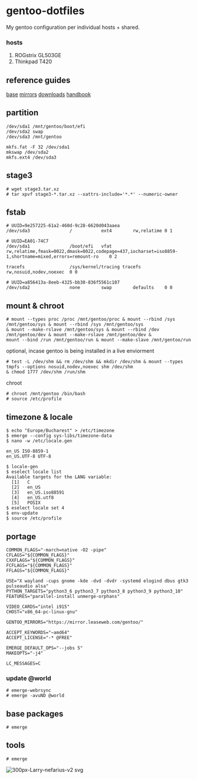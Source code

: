 # gentoo-dotfiles
My gentoo configuration per individual hosts + shared.
### hosts
1) ROGstrix GL503GE
2) Thinkpad T420

## reference guides
[base](https://wiki.gentoo.org/wiki/Handbook:AMD64/Installation/Base)
[mirrors](https://www.gentoo.org/downloads/mirrors)
[downloads](https://www.gentoo.org/downloads)
[handbook](https://wiki.gentoo.org/wiki/Handbook:Main_Page)
## partition
```
/dev/sda1 /mnt/gentoo/boot/efi
/dev/sda2 swap
/dev/sda3 /mnt/gentoo

mkfs.fat -F 32 /dev/sda1
mkswap /dev/sda2
mkfs.ext4 /dev/sda3
```
## stage3
```
# wget stage3.tar.xz
# tar xpvf stage3-*.tar.xz --xattrs-include='*.*' --numeric-owner
```
## fstab
```
# UUID=9e257225-61a2-460d-9c28-6620d043aaea
/dev/sda3           	/         	ext4      	rw,relatime	0 1

# UUID=EA01-74C7
/dev/sda1           	/boot/efi 	vfat      	rw,relatime,fmask=0022,dmask=0022,codepage=437,iocharset=iso8859-1,shortname=mixed,errors=remount-ro	0 2

tracefs             	/sys/kernel/tracing	tracefs   	rw,nosuid,nodev,noexec	0 0

# UUID=a856413a-8eeb-4325-bb30-836f5561c107
/dev/sda2           	none      	swap      	defaults  	0 0

```
## mount & chroot
```
# mount --types proc /proc /mnt/gentoo/proc & mount --rbind /sys /mnt/gentoo/sys & mount --rbind /sys /mnt/gentoo/sys 
& mount --make-rslave /mnt/gentoo/sys & mount --rbind /dev /mnt/gentoo/dev & mount --make-rslave /mnt/gentoo/dev &
mount --bind /run /mnt/gentoo/run & mount --make-slave /mnt/gentoo/run 
```
optional, incase gentoo is being installed in a live enviorment
```
# test -L /dev/shm && rm /dev/shm && mkdir /dev/shm & mount --types tmpfs --options nosuid,nodev,noexec shm /dev/shm 
& chmod 1777 /dev/shm /run/shm
```
chroot
```
# chroot /mnt/gentoo /bin/bash
# source /etc/profile
```

## timezone & locale
```
$ echo "Europe/Bucharest" > /etc/timezone
$ emerge --config sys-libs/timezone-data
$ nano -w /etc/locale.gen

en_US ISO-8859-1
en_US.UTF-8 UTF-8

$ locale-gen
$ eselect locale list
Available targets for the LANG variable:
  [1]   C
  [2]   en_US
  [3]   en_US.iso88591
  [4]   en_US.utf8
  [5]   POSIX
$ eselect locale set 4
$ env-update
$ source /etc/profile
```
## portage 
```
COMMON_FLAGS="-march=native -O2 -pipe"
CFLAGS="${COMMON_FLAGS}"
CXXFLAGS="${COMMON_FLAGS}"
FCFLAGS="${COMMON_FLAGS}"
FFLAGS="${COMMON_FLAGS}"

USE="X wayland -cups gnome -kde -dvd -dvdr -systemd elogind dbus gtk3 pulseaudio alsa"
PYTHON_TARGETS="python3_6 python3_7 python3_8 python3_9 python3_10"
FEATURES="parallel-install unmerge-orphans"

VIDEO_CARDS="intel i915"
CHOST="x86_64-pc-linux-gnu"

GENTOO_MIRRORS="https://mirror.leaseweb.com/gentoo/"

ACCEPT_KEYWORDS="~amd64"
ACCEPT_LICENSE="-* @FREE"

EMERGE_DEFAULT_OPS="--jobs 5"
MAKEOPTS="-j4"

LC_MESSAGES=C
```
### update @world
```
# emerge-webrsync
# emerge -avuND @world
```
## base packages
```
# emerge 
```
## tools
```
# emerge 
```
![300px-Larry-nefarius-v2 svg](https://user-images.githubusercontent.com/92778316/216841517-fdccdf1d-1e0f-4082-925f-855a9b737d1b.png)
